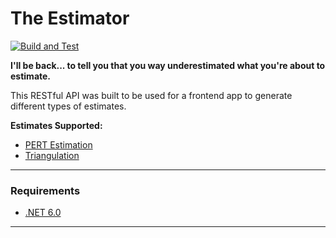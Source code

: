 # The Estimator
[![Build and Test](https://github.com/ikarabulut/TheEstimator/actions/workflows/build-test.yml/badge.svg)](https://github.com/ikarabulut/TheEstimator/actions/workflows/build-test.yml)

**I'll be back... to tell you that you way underestimated what you're about to estimate.**

This RESTful API was built to be used for a frontend app to generate different types of estimates.

**Estimates Supported:**

- [PERT Estimation](https://projectmanagementacademy.net/resources/blog/a-three-point-estimating-technique-pert/)
- [Triangulation](https://www.projectmanagement.com/contentPages/wiki.cfm?ID=368763&thisPageURL=/wikis/368763/3-Points-Estimating#1) 

***
### Requirements

- [.NET 6.0](https://dotnet.microsoft.com/en-us/download)

***


